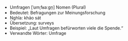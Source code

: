 - Umfragen [ˈʊmˌfʁaːɡn̩]	Nomen (Plural)
- Bedeutet: Befragungen zur Meinungsforschung
- Nghĩa: khảo sát
- Übersetzung: surveys
- Beispiel: „Laut Umfragen befürworten viele die Spende.“
- Verwandte Wörter: Umfrage
